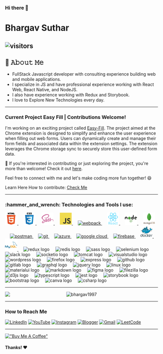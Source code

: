 ### Hi there 👋

# Bhargav Suthar

## ![visitors](https://visitor-badge.laobi.icu/badge?page_id=bhargav1997)

## :book: 𝙰𝚋𝚘𝚞𝚝 𝙼𝚎

- FullStack Javascript developer with consulting experience building web and mobile applications.
- I specialize in JS and have professional experience working with React Web, React Native, and NodeJS.
- I also have experience working with Redux and Storybook.
- I love to Explore New Technologies every day.

---

### Current Project Easy Fill | Contributions Welcome!

I'm working on an exciting project called [Easy-Fill](https://github.com/bhargav1997/Easy-Fill). The project aimed at the Chrome extension is designed to simplify and enhance the user experience when filling out web forms. Users can dynamically create and manage their form fields and associated data within the extension settings. The extension leverages the Chrome storage sync to securely store this user-defined form data.

🚀 If you're interested in contributing or just exploring the project, you're more than welcome! Check it out [here](https://github.com/bhargav1997/Easy-Fill).

Feel free to connect with me and let's make coding more fun together! 😄

Learn Here How to contribute: [Check Me](https://github.com/bhargav1997/Github/blob/ed08fc097b449492b31e187510fb01c09c157bab/How_to_contribute.md)

---

<h3 align="left">:hammer_and_wrench: Technologies and Tools I use:</h3>
<p align="left">
    <a href="https://www.w3.org/html/" target="_blank"> <img src="https://raw.githubusercontent.com/devicons/devicon/master/icons/html5/html5-original-wordmark.svg" alt="html5" width="40" height="40"/> </a>
      <img width="12" />
    <a href="https://www.w3schools.com/css/" target="_blank"> <img src="https://raw.githubusercontent.com/devicons/devicon/master/icons/css3/css3-original-wordmark.svg" alt="css3" width="40" height="40"/> </a>
      <img width="12" />
<a href="https://sass-lang.com" target="_blank"> <img src="https://raw.githubusercontent.com/devicons/devicon/master/icons/sass/sass-original.svg" alt="sass" width="40" height="40"/> </a>
      <img width="12" />
    <a href="https://developer.mozilla.org/en-US/docs/Web/JavaScript" target="_blank"> <img src="https://raw.githubusercontent.com/devicons/devicon/master/icons/javascript/javascript-original.svg" alt="javascript" width="40" height="40"/> </a>
      <img width="12" />
<a href="https://webpack.js.org/" target="_blank"> <img src="https://www.vectorlogo.zone/logos/js_webpack/js_webpack-icon.svg" alt="webpack" width="40" height="40"/> </a>
  <img width="12" />
<a href="https://reactjs.org/" target="_blank"> <img src="https://raw.githubusercontent.com/devicons/devicon/master/icons/react/react-original-wordmark.svg" alt="react" width="40" height="40"/> </a>
      <img width="12" />
      <a href="https://nodejs.org" target="_blank"> <img src="https://raw.githubusercontent.com/devicons/devicon/master/icons/nodejs/nodejs-original-wordmark.svg" alt="nodejs" width="40" height="40"/> </a>
      <img width="12" />
    <a href="https://www.mongodb.com/" target="_blank"> <img src="https://raw.githubusercontent.com/devicons/devicon/master/icons/mongodb/mongodb-original-wordmark.svg" alt="mongodb" width="40" height="40"/> </a>
      <img width="12" />
<a href="https://www.postman.com/" target="_blank"> <img src="https://www.vectorlogo.zone/logos/getpostman/getpostman-icon.svg" alt="postman" width="40" height="40"/> </a>
  <img width="12" />
<a href="https://git-scm.com/" target="_blank"> <img src="https://www.vectorlogo.zone/logos/git-scm/git-scm-icon.svg" alt="git" width="40" height="40"/> </a>
  <img width="12" />
<a href="https://azure.microsoft.com/en-us/" target="_blank"> <img src="https://www.vectorlogo.zone/logos/microsoft_azure/microsoft_azure-icon.svg" alt="azure" width="40" height="40"/> </a>
  <img width="12" />
 <a href="https://cloud.google.com/" target="_blank"> <img src="https://www.vectorlogo.zone/logos/google_cloud/google_cloud-icon.svg" alt="google cloud" width="40" height="40"/> </a>
  <img width="12" />
 <a href="https://firebase.google.com/" target="_blank"> <img src="https://www.vectorlogo.zone/logos/firebase/firebase-icon.svg" alt="firebase" width="40" height="40"/> </a>
  <img width="12" />
<a href="https://www.docker.com/" target="_blank"> <img src="https://raw.githubusercontent.com/devicons/devicon/master/icons/docker/docker-original-wordmark.svg" alt="docker" width="40" height="40"/> </a>
      <img width="12" />
<a href="https://www.mysql.com/" target="_blank"> <img src="https://raw.githubusercontent.com/devicons/devicon/master/icons/mysql/mysql-original-wordmark.svg" alt="mysql" width="40" height="40"/> </a>
      <img width="12" />
  <img src="https://cdn.jsdelivr.net/gh/devicons/devicon/icons/redux/redux-original.svg" height="40" width="40" alt="redux logo"  />
  <img width="12" />
  <img src="https://cdn.jsdelivr.net/gh/devicons/devicon/icons/redis/redis-original.svg" height="40" width="40" alt="redis logo"  />
  <img width="12" />
  <img src="https://cdn.jsdelivr.net/gh/devicons/devicon/icons/sass/sass-original.svg" height="40" width="40" alt="sass logo"  />
  <img width="12" />
  <img src="https://cdn.jsdelivr.net/gh/devicons/devicon/icons/selenium/selenium-original.svg" width="40" height="40" alt="selenium logo"  />
  <img width="12" />
  <img src="https://cdn.jsdelivr.net/gh/devicons/devicon/icons/slack/slack-original.svg" width="40" height="40" alt="slack logo"  />
  <img width="12" />
  <img src="https://cdn.jsdelivr.net/gh/devicons/devicon/icons/socketio/socketio-original.svg" width="40" height="40" alt="socketio logo"  />
  <img width="12" />
  <img src="https://cdn.jsdelivr.net/gh/devicons/devicon/icons/tomcat/tomcat-original.svg"  width="40" height="40" alt="tomcat logo"  />
  <img width="12" />
  <img src="https://cdn.jsdelivr.net/gh/devicons/devicon/icons/visualstudio/visualstudio-plain.svg" width="40" height="40" alt="visualstudio logo"  />
  <img width="12" />
  <img src="https://cdn.jsdelivr.net/gh/devicons/devicon/icons/wordpress/wordpress-original.svg" width="40" height="40" alt="wordpress logo"  />
<img width="12" />
  <img src="https://cdn.jsdelivr.net/gh/devicons/devicon/icons/firefox/firefox-original.svg" width="40" height="40" alt="firefox logo"  />
  <img width="12" />
  <img src="https://cdn.jsdelivr.net/gh/devicons/devicon/icons/express/express-original.svg" width="40" height="40" alt="express logo"  />
  <img width="12" />
  <img src="https://cdn.jsdelivr.net/gh/devicons/devicon/icons/github/github-original.svg" width="40" height="40" alt="github logo"  />
  <img width="12" />
  <img src="https://cdn.jsdelivr.net/gh/devicons/devicon/icons/gitlab/gitlab-original.svg"  width="40" height="40" alt="gitlab logo"  />
  <img width="12" />
  <img src="https://cdn.jsdelivr.net/gh/devicons/devicon/icons/graphql/graphql-plain.svg" width="40" height="40" alt="graphql logo"  />
  <img width="12" />
  <img src="https://cdn.jsdelivr.net/gh/devicons/devicon/icons/jquery/jquery-original.svg" width="40" height="40" alt="jquery logo"  />
  <img width="12" />
  <img src="https://cdn.jsdelivr.net/gh/devicons/devicon/icons/linux/linux-original.svg" width="40" height="40" alt="linux logo"  />
  <img width="12" />
  <img src="https://cdn.jsdelivr.net/gh/devicons/devicon/icons/materialui/materialui-original.svg" width="40" height="40" alt="materialui logo"  />
  <img width="12" />
  <img src="https://cdn.jsdelivr.net/gh/devicons/devicon/icons/markdown/markdown-original.svg" width="40" height="40" alt="markdown logo"  />
  <img width="12" />
  <img src="https://cdn.jsdelivr.net/gh/devicons/devicon/icons/figma/figma-original.svg" width="40"  height="40" alt="figma logo"  />
  <img width="12" />
  <img src="https://cdn.jsdelivr.net/gh/devicons/devicon/icons/filezilla/filezilla-plain.svg" width="40"  height="40" alt="filezilla logo"  />
  <img width="12" />
  <img src="https://cdn.jsdelivr.net/gh/devicons/devicon/icons/d3js/d3js-original.svg" width="40"  height="40" alt="d3js logo"  />
  <img width="12" />
  <img src="https://cdn.jsdelivr.net/gh/devicons/devicon/icons/typescript/typescript-original.svg" width="40"  height="40" alt="typescript logo"  />
  <img width="12" />
  <img src="https://cdn.jsdelivr.net/gh/devicons/devicon/icons/jest/jest-plain.svg" height="40" width="40"  alt="jest logo"  />
  <img width="12" />
  <img src="https://cdn.jsdelivr.net/gh/devicons/devicon/icons/storybook/storybook-original.svg" height="40" width="40"  alt="storybook logo"  />
  <img width="12" />
  <img src="https://cdn.jsdelivr.net/gh/devicons/devicon/icons/bootstrap/bootstrap-original.svg" height="40" width="40"  alt="bootstrap logo"  />
  <img width="12" />
  <img src="https://cdn.jsdelivr.net/gh/devicons/devicon/icons/canva/canva-original.svg" height="40" width="40"  alt="canva logo"  />
  <img width="12" />
  <img src="https://cdn.jsdelivr.net/gh/devicons/devicon/icons/csharp/csharp-original.svg" height="40" width="40"  alt="csharp logo"  />
  <img width="12" />
</p>

---

<!--<h3> Github Stats </h3> -->

<a href="https://github.com/bhargav1997/github-readme-stats"><img align="left" width="40%" src="https://github-readme-stats.vercel.app/api/top-langs/?username=bhargav1997&layout=compact&theme=tokyonight" /></a>
<img width="55%" src="https://github-readme-streak-stats.herokuapp.com/?user=bhargav1997&theme=tokyonight" alt="bhargav1997" />

---

### How to Reach Me

[![LinkedIn](https://img.shields.io/badge/linkedin-%230077B5.svg?style=for-the-badge&logo=linkedin&logoColor=white)](https://www.linkedin.com/in/bhargav-suthar/)
[![YouTube](https://img.shields.io/badge/YouTube-%23FF0000.svg?style=for-the-badge&logo=YouTube&logoColor=white)](https://www.youtube.com/@GiggleGalaxy73/featured)
[![Instagram](https://img.shields.io/badge/Instagram-%23E4405F.svg?style=for-the-badge&logo=Instagram&logoColor=white)](https://www.instagram.com/bhargav_3_suthar/)
[![Blogger](https://img.shields.io/badge/Blogger-FF5722?style=for-the-badge&logo=blogger&logoColor=white)](https://lifeenhancementlab.blogspot.com/)
[![Gmail](https://img.shields.io/badge/Gmail-D14836?style=for-the-badge&logo=gmail&logoColor=white)](mailto:sutharbhargav1997@gmail.com)
[![LeetCode](https://img.shields.io/badge/LeetCode-000000?style=for-the-badge&logo=LeetCode&logoColor=#d16c06)](https://leetcode.com/sutharbhargav1997/)

---

[!["Buy Me A Coffee"](https://www.buymeacoffee.com/assets/img/custom_images/orange_img.png)](https://www.buymeacoffee.com/bhargav1997)

#### Thanks! :heart:
